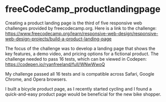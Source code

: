 # freeCodeCamp_productlandingpage

Creating a product landing page is the third of five responsive web challenges provided by freecodecamp.org. Here is a link to the challenge: https://www.freecodecamp.org/learn/responsive-web-design/responsive-web-design-projects/build-a-product-landing-page

The focus of the challenge was to develop a landing page that shows the key features, a demo video, and pricing options for a fictional product. The challenge needed to pass 16 tests, which can be viewed in Codepen: https://codepen.io/ryanfreeland/full/WNwWwoQ

My challenge passed all 16 tests and is compatible across Safari, Google Chrome, and Opera browsers.

I built a bicycle product page, as I recently started cycling and I found a quick-and-easy product page would be beneficial for the new bike shopper.
